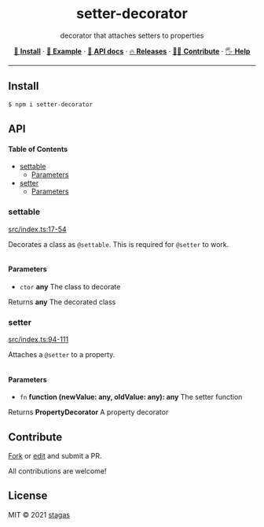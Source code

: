 <h1 align="center">setter-decorator</h1>

<p align="center">
decorator that attaches setters to properties
</p>

<p align="center">
   <a href="#install">        🔧 <strong>Install</strong></a>
 · <a href="#example">        🧩 <strong>Example</strong></a>
 · <a href="#api">            📜 <strong>API docs</strong></a>
 · <a href="https://github.com/stagas/setter-decorator/releases"> 🔥 <strong>Releases</strong></a>
 · <a href="#contribute">     💪🏼 <strong>Contribute</strong></a>
 · <a href="https://github.com/stagas/setter-decorator/issues">   🖐️ <strong>Help</strong></a>
</p>

***

## Install

```sh
$ npm i setter-decorator
```

## API

<!-- Generated by documentation.js. Update this documentation by updating the source code. -->

#### Table of Contents

*   [settable](#settable)
    *   [Parameters](#parameters)
*   [setter](#setter)
    *   [Parameters](#parameters-1)

### settable

[src/index.ts:17-54](https://github.com/stagas/setter-decorator/blob/ada04150e069963aaf37f9ecd67fcbd89ab3b92a/src/index.ts#L17-L54 "Source code on GitHub")

Decorates a class as `@settable`. This is required for `@setter` to work.

```ts
```

#### Parameters

*   `ctor` **any** The class to decorate

Returns **any** The decorated class

### setter

[src/index.ts:94-111](https://github.com/stagas/setter-decorator/blob/ada04150e069963aaf37f9ecd67fcbd89ab3b92a/src/index.ts#L94-L111 "Source code on GitHub")

Attaches a `@setter` to a property.

```ts
```

#### Parameters

*   `fn` **function (newValue: any, oldValue: any): any** The setter function

Returns **PropertyDecorator** A property decorator

## Contribute

[Fork](https://github.com/stagas/setter-decorator/fork) or
[edit](https://github.dev/stagas/setter-decorator) and submit a PR.

All contributions are welcome!

## License

MIT © 2021
[stagas](https://github.com/stagas)
